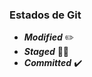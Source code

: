 ### Estados de Git

- ***Modified*** :pencil2:
- ***Staged***  :woman_cook:
- ***Committed*** :heavy_check_mark: